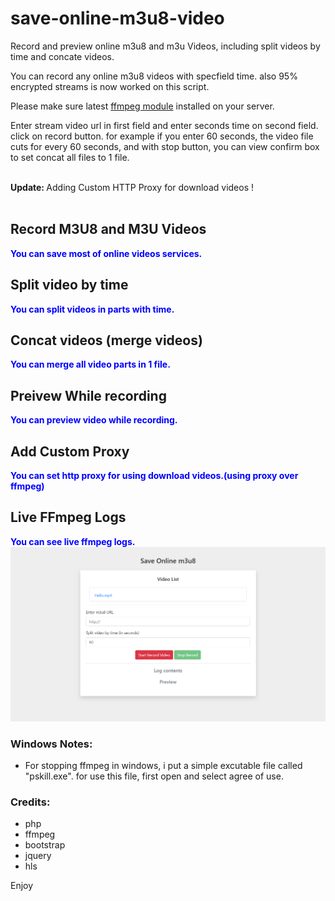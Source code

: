 # save-online-m3u8-video
Record and preview online m3u8 and m3u Videos, including split videos by time and concate videos.

You can record any online m3u8 videos with specfield time. also 95% encrypted streams is now worked on this script.

Please make sure latest <a href="https://www.ffmpeg.org/" target="_blank">ffmpeg module</a> installed on your server.

Enter stream video url in first field and enter seconds time on second field. click on record button. for example if you enter 60 seconds, the video file cuts for every 60 seconds, and with stop button, you can view confirm box to set concat all files to 1 file. 

<br/>
<b>Update: </b> Adding Custom HTTP Proxy for download videos !
<br/>
<br/>

<h2>Record M3U8 and M3U Videos</h2>
<b style="color:blue">You can save most of online videos services.</b>

<br/>

<h2>Split video by time</h2>
<b style="color:blue">You can split videos in parts with time.</b>

<h2>Concat videos (merge videos)</h2>
<b style="color:blue">You can merge all video parts in 1 file.</b>

<h2>Preivew While recording</h2>
<b style="color:blue">You can preview video while recording.</b>

<h2>Add Custom Proxy</h2>
<b style="color:blue">You can set http proxy for using download videos.(using proxy over ffmpeg)</b>
<br/>

<h2>Live FFmpeg Logs</h2>
<b style="color:blue">You can see live ffmpeg logs.</b>
<br/>

<img src="https://raw.githubusercontent.com/Pedroxam/save-online-m3u8-video/master/preview.png">

<h3>Windows Notes:</h3>

- For stopping ffmpeg in windows, i put a simple excutable file called "pskill.exe". for use this file, first open and select agree of use.

<h3>Credits:</h3>

<ul>
<li>php</li>
<li>ffmpeg</li>
<li>bootstrap</li>
<li>jquery</li>
<li>hls</li>
</ul>

Enjoy
